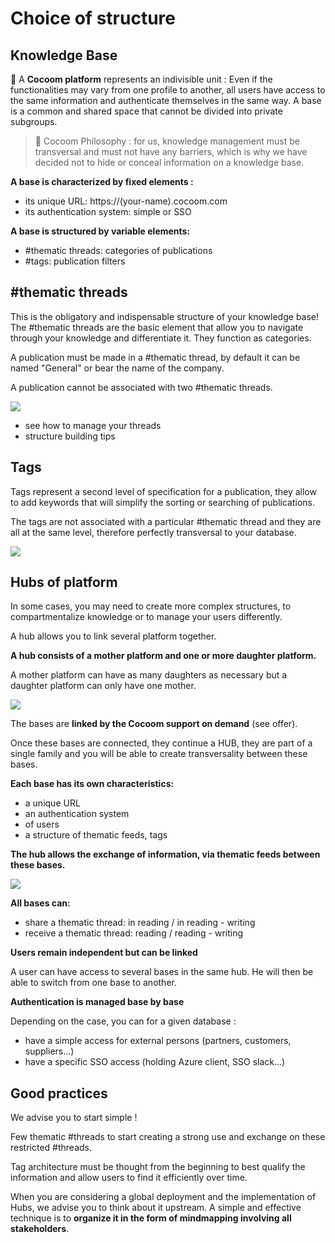 # Choice of structure

## Knowledge Base

🌱 A **Cocoom platform** represents an indivisible unit :
Even if the functionalities may vary from one profile to another, all users have access to the same information and authenticate themselves in the same way. A base is a common and shared space that cannot be divided into private subgroups.


> 🌟 Cocoom Philosophy : for us, knowledge management must be transversal and must not have any barriers, which is why we have decided not to hide or conceal information on a knowledge base.

**A base is characterized by fixed elements :**

- its unique URL: https://(your-name).cocoom.com
- its authentication system: simple or SSO

**A base is structured by variable elements:**

- #thematic threads: categories of publications
- #tags: publication filters


## #thematic threads

This is the obligatory and indispensable structure of your knowledge base!
The #thematic threads are the basic element that allow you to navigate through your knowledge and differentiate it. They function as categories.

A publication must be made in a #thematic thread, by default it can be named "General" or bear the name of the company.

A publication cannot be associated with two #thematic threads.


![](https://paper-attachments.dropbox.com/s_F856C17E19B32D7F12575C213249F66BF49FE79B2A865CE0CB2FB24EAE85A111_1589091876845_Plan+de+travail+39cocoom-guides-2.png)



- see how to manage your threads
- structure building tips



## Tags

Tags represent a second level of specification for a publication, they allow to add keywords that will simplify the sorting or searching of publications.

The tags are not associated with a particular #thematic thread and they are all at the same level, therefore perfectly transversal to your database.


![](https://paper-attachments.dropbox.com/s_F856C17E19B32D7F12575C213249F66BF49FE79B2A865CE0CB2FB24EAE85A111_1589091921163_tags-cocoom.jpg)



## Hubs of platform

In some cases, you may need to create more complex structures, to compartmentalize knowledge or to manage your users differently.

A hub allows you to link several platform together.

**A hub consists of a mother platform and one or more daughter platform.**

A mother platform can have as many daughters as necessary but a daughter platform can only have one mother.


![](https://paper-attachments.dropbox.com/s_F856C17E19B32D7F12575C213249F66BF49FE79B2A865CE0CB2FB24EAE85A111_1589092033291_hub-structure.jpg)


The bases are **linked by the Cocoom support on demand** (see offer).

Once these bases are connected, they continue a HUB, they are part of a single family and you will be able to create transversality between these bases.

**Each base has its own characteristics:**

- a unique URL
- an authentication system
- of users
- a structure of thematic feeds, tags

**The hub allows the exchange of information, via thematic feeds between these bases.**

![](https://paper-attachments.dropbox.com/s_F856C17E19B32D7F12575C213249F66BF49FE79B2A865CE0CB2FB24EAE85A111_1589092089790_hub-structure_2.jpg)


**All bases can:**


- share a thematic thread: in reading / in reading - writing
- receive a thematic thread: reading / reading - writing

**Users remain independent but can be linked**

A user can have access to several bases in the same hub. He will then be able to switch from one base to another.

**Authentication is managed base by base**

Depending on the case, you can for a given database :

- have a simple access for external persons (partners, customers, suppliers...)
- have a specific SSO access (holding Azure client, SSO slack...)


## Good practices

We advise you to start simple !

Few thematic #threads to start creating a strong use and exchange on these restricted #threads.

Tag architecture must be thought from the beginning to best qualify the information and allow users to find it efficiently over time.

When you are considering a global deployment and the implementation of Hubs, we advise you to think about it upstream. A simple and effective technique is to **organize it in the form of mindmapping involving all stakeholders**.


